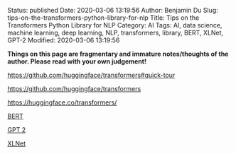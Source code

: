 Status: published
Date: 2020-03-06 13:19:56
Author: Benjamin Du
Slug: tips-on-the-transformers-python-library-for-nlp
Title: Tips on the Transformers Python Library for NLP
Category: AI
Tags: AI, data science, machine learning, deep learning, NLP, transformers, library, BERT, XLNet, GPT-2
Modified: 2020-03-06 13:19:56

**Things on this page are fragmentary and immature notes/thoughts of the author. Please read with your own judgement!**

https://github.com/huggingface/transformers#quick-tour


https://github.com/huggingface/transformers

https://huggingface.co/transformers/


[BERT](https://huggingface.co/transformers/model_doc/bert.html)

[GPT 2](https://huggingface.co/transformers/model_doc/gpt2.html)

[XLNet](https://huggingface.co/transformers/model_doc/xlnet.html)
